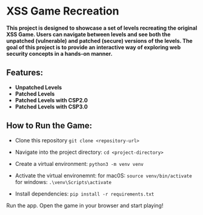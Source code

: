 
# XSS Game Recreation
**This project is designed to showcase a set of levels recreating the original XSS Game. Users can navigate between levels and see both the unpatched (vulnerable) and patched (secure) versions of the levels. The goal of this project is to provide an interactive way of exploring web security concepts in a hands-on manner.**


## Features:

- **Unpatched Levels**
- **Patched Levels**
- **Patched Levels with CSP2.0**
- **Patched Levels with CSP3.0**

## How to Run the Game:

- Clone this repository
`git clone <repository-url>`

- Navigate into the project directory:
`cd <project-directory>`

- Create a virtual environment:
`python3 -m venv venv`

- Activate the virtual environemnt:
for mac0S:
`source venv/bin/activate`
for windows:
`.\venv\Scripts\activate`

- Install dependencies:
`pip install -r requirements.txt`


Run the app. 
Open the game in your browser and start playing!
